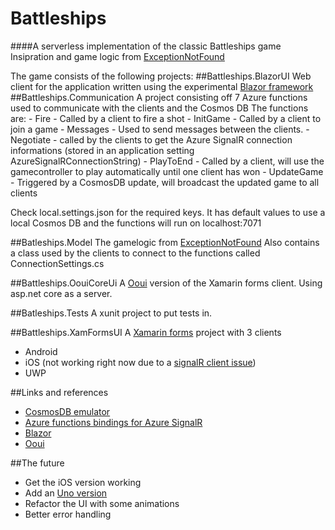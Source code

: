 
# Battleships
####A serverless implementation of the classic Battleships game
Insipration and game logic from [ExceptionNotFound](https://exceptionnotfound.net/modeling-battleship-in-csharp-introduction-and-strategies/)

The game consists of the following projects:
##Battleships.BlazorUI
Web client for the application written using the experimental [Blazor framework](https://blazor.net)
##Battleships.Communication
A project consisting off 7 Azure functions used to communicate with the clients and the Cosmos DB
The functions are:
    - Fire - Called by a client to fire a shot
    - InitGame - Called by a client to join a game
    - Messages - Used to send messages between the clients. 
    - Negotiate - called by the clients to get the Azure SignalR connection informations (stored in an application setting AzureSignalRConnectionString)
    - PlayToEnd - Called by a client, will use the gamecontroller to play automatically until one client has won
    - UpdateGame - Triggered by a CosmosDB update, will broadcast the updated game to all clients

Check local.settings.json for the required keys. It has default values to use a local Cosmos DB and the functions will run on localhost:7071

##Batleships.Model
The gamelogic from [ExceptionNotFound](https://exceptionnotfound.net/modeling-battleship-in-csharp-introduction-and-strategies/)
Also contains a class used by the clients to connect to the functions called ConnectionSettings.cs

##Battleships.OouiCoreUi
A [Ooui](https://github.com/praeclarum/ooui) version of the Xamarin forms client. Using asp.net core as a server.

##Batleships.Tests
A xunit project to put tests in.

##Battleships.XamFormsUI
A [Xamarin forms](https://docs.microsoft.com/en-us/xamarin/xamarin-forms/) project with 3 clients
- Android
- iOS (not working right now due to a [signalR client issue](https://github.com/aspnet/SignalR/issues/1886))
- UWP

##Links and references
- [CosmosDB emulator](https://docs.microsoft.com/en-us/azure/cosmos-db/local-emulator)
- [Azure functions bindings for Azure SignalR](https://github.com/anthonychu/AzureAdvocates.WebJobs.Extensions.SignalRService)
- [Blazor](https://blazor.net)
- [Ooui](https://github.com/praeclarum/ooui)

##The future
- Get the iOS version working
- Add an [Uno version](http://platform.uno/)
- Refactor the UI with some animations
- Better error handling
